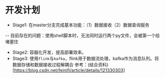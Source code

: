# 开发计划
- Stage1: 在master分支完成基本功能：（1）数据接收（2）数据查询服务

-- 目前存在的问题：使用shell脚本时，无法同时运行两个py文件，会被第一个给堵塞住

- Stage2: 容器化开发，提高部署效率。
- Stage3: 使用`flink`与`kafka`，flink用于数据流处理，kafka作为消息队列。将数据存储和数据接收过程解耦合
参考：(结合资料)[https://blog.csdn.net/feinifi/article/details/121330303]
